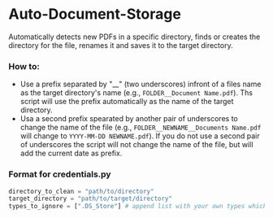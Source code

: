 # Auto-Document-Storage
Automatically detects new PDFs in a specific directory, finds or creates the directory for the file, renames it and saves it to the target directory.

### How to:
- Use a prefix separated by "__" (two underscores) infront of a files name as the target directory's name (e.g., ```FOLDER__Document Name.pdf```). Ths script will use the prefix automatically as the name of the target directory.
- Usa a second prefix spearated by another pair of underscores to change the name of the file (e.g., ```FOLDER__NEWNAME__Documents Name.pdf``` will change to ```YYYY-MM-DD NEWNAME.pdf```). If you do not use a second pair of underscores the script will not change the name of the file, but will add the current date as prefix.

### Format for credentials.py
```python
directory_to_clean = "path/to/directory"
target_directory = "path/to/target/directory"
types_to_ignore = [".DS_Store"] # append list with your own types which should be ignored
```

